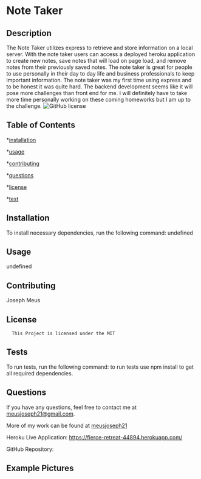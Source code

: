# Note Taker

  ## Description

  The Note Taker utilizes express to retrieve and store information on a local server. With the note taker users can access a deployed heroku application to create new notes, save notes that will load on page load, and remove notes from their previously saved notes. The note taker is great for people to use personally in their day to day life and business professionals to keep important information. The note taker was my first time using express and to be honest it was quite hard. The backend development seems like it will pose more challenges than front end for me. I will definitely have to take more time personally working on these coming homeworks but I am up to the challenge.
  ![GitHub license](https://img.shields.io/badge/license-MIT-blue.svg)

  ## Table of Contents

  *[installation](#installation)

  *[usage](#usage)

  *[contributing](#contributing)

  *[questions](#questions)

  *[license](#license)

  *[test](#test)

  ## Installation

  To install necessary dependencies, run the following command: undefined

  ## Usage

  undefined

  ## Contributing 
  Joseph Meus

  ## License
    
      This Project is licensed under the MIT

  ## Tests 

  To run tests, run the following command:
   to run tests use npm install to get all required dependencies. 

  ## Questions 

  If you have any questions, feel free to contact me at meusjoseph21@gmail.com. 

  More of my work can be found at [meusjoseph21](https://github/com/meusjoseph21)

  Heroku Live Application: https://fierce-retreat-44894.herokuapp.com/

  GitHub Repository: 


  ## Example Pictures

  

